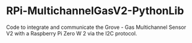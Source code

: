 # RPi-MultichannelGasV2-PythonLib
Code to integrate and communicate the Grove - Gas Multichannel Sensor V2 with a Raspberry Pi Zero W 2 via the I2C protocol.
